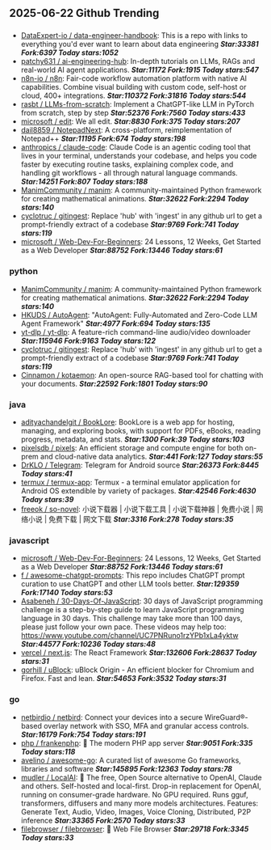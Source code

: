 ## 2025-06-22 Github Trending

### 
* [DataExpert-io / data-engineer-handbook](https://github.com/DataExpert-io/data-engineer-handbook): This is a repo with links to everything you'd ever want to learn about data engineering ***Star:33381 Fork:6397 Today stars:1052***
* [patchy631 / ai-engineering-hub](https://github.com/patchy631/ai-engineering-hub): In-depth tutorials on LLMs, RAGs and real-world AI agent applications. ***Star:11172 Fork:1915 Today stars:547***
* [n8n-io / n8n](https://github.com/n8n-io/n8n): Fair-code workflow automation platform with native AI capabilities. Combine visual building with custom code, self-host or cloud, 400+ integrations. ***Star:110372 Fork:31816 Today stars:544***
* [rasbt / LLMs-from-scratch](https://github.com/rasbt/LLMs-from-scratch): Implement a ChatGPT-like LLM in PyTorch from scratch, step by step ***Star:52376 Fork:7560 Today stars:433***
* [microsoft / edit](https://github.com/microsoft/edit): We all edit. ***Star:8830 Fork:375 Today stars:207***
* [dail8859 / NotepadNext](https://github.com/dail8859/NotepadNext): A cross-platform, reimplementation of Notepad++ ***Star:11195 Fork:674 Today stars:198***
* [anthropics / claude-code](https://github.com/anthropics/claude-code): Claude Code is an agentic coding tool that lives in your terminal, understands your codebase, and helps you code faster by executing routine tasks, explaining complex code, and handling git workflows - all through natural language commands. ***Star:14251 Fork:807 Today stars:188***
* [ManimCommunity / manim](https://github.com/ManimCommunity/manim): A community-maintained Python framework for creating mathematical animations. ***Star:32622 Fork:2294 Today stars:140***
* [cyclotruc / gitingest](https://github.com/cyclotruc/gitingest): Replace 'hub' with 'ingest' in any github url to get a prompt-friendly extract of a codebase ***Star:9769 Fork:741 Today stars:119***
* [microsoft / Web-Dev-For-Beginners](https://github.com/microsoft/Web-Dev-For-Beginners): 24 Lessons, 12 Weeks, Get Started as a Web Developer ***Star:88752 Fork:13446 Today stars:61***

### python
* [ManimCommunity / manim](https://github.com/ManimCommunity/manim): A community-maintained Python framework for creating mathematical animations. ***Star:32622 Fork:2294 Today stars:140***
* [HKUDS / AutoAgent](https://github.com/HKUDS/AutoAgent): "AutoAgent: Fully-Automated and Zero-Code LLM Agent Framework" ***Star:4977 Fork:694 Today stars:135***
* [yt-dlp / yt-dlp](https://github.com/yt-dlp/yt-dlp): A feature-rich command-line audio/video downloader ***Star:115946 Fork:9163 Today stars:122***
* [cyclotruc / gitingest](https://github.com/cyclotruc/gitingest): Replace 'hub' with 'ingest' in any github url to get a prompt-friendly extract of a codebase ***Star:9769 Fork:741 Today stars:119***
* [Cinnamon / kotaemon](https://github.com/Cinnamon/kotaemon): An open-source RAG-based tool for chatting with your documents. ***Star:22592 Fork:1801 Today stars:90***

### java
* [adityachandelgit / BookLore](https://github.com/adityachandelgit/BookLore): BookLore is a web app for hosting, managing, and exploring books, with support for PDFs, eBooks, reading progress, metadata, and stats. ***Star:1300 Fork:39 Today stars:103***
* [pixelsdb / pixels](https://github.com/pixelsdb/pixels): An efficient storage and compute engine for both on-prem and cloud-native data analytics. ***Star:441 Fork:127 Today stars:55***
* [DrKLO / Telegram](https://github.com/DrKLO/Telegram): Telegram for Android source ***Star:26373 Fork:8445 Today stars:41***
* [termux / termux-app](https://github.com/termux/termux-app): Termux - a terminal emulator application for Android OS extendible by variety of packages. ***Star:42546 Fork:4630 Today stars:39***
* [freeok / so-novel](https://github.com/freeok/so-novel): 小说下载器 | 小说下载工具 | 小说下载神器 | 免费小说 | 网络小说 | 免费下载 | 网文下载 ***Star:3316 Fork:278 Today stars:35***

### javascript
* [microsoft / Web-Dev-For-Beginners](https://github.com/microsoft/Web-Dev-For-Beginners): 24 Lessons, 12 Weeks, Get Started as a Web Developer ***Star:88752 Fork:13446 Today stars:61***
* [f / awesome-chatgpt-prompts](https://github.com/f/awesome-chatgpt-prompts): This repo includes ChatGPT prompt curation to use ChatGPT and other LLM tools better. ***Star:129359 Fork:17140 Today stars:53***
* [Asabeneh / 30-Days-Of-JavaScript](https://github.com/Asabeneh/30-Days-Of-JavaScript): 30 days of JavaScript programming challenge is a step-by-step guide to learn JavaScript programming language in 30 days. This challenge may take more than 100 days, please just follow your own pace. These videos may help too: https://www.youtube.com/channel/UC7PNRuno1rzYPb1xLa4yktw ***Star:44577 Fork:10236 Today stars:48***
* [vercel / next.js](https://github.com/vercel/next.js): The React Framework ***Star:132606 Fork:28637 Today stars:31***
* [gorhill / uBlock](https://github.com/gorhill/uBlock): uBlock Origin - An efficient blocker for Chromium and Firefox. Fast and lean. ***Star:54653 Fork:3532 Today stars:31***

### go
* [netbirdio / netbird](https://github.com/netbirdio/netbird): Connect your devices into a secure WireGuard®-based overlay network with SSO, MFA and granular access controls. ***Star:16179 Fork:754 Today stars:191***
* [php / frankenphp](https://github.com/php/frankenphp): 🧟 The modern PHP app server ***Star:9051 Fork:335 Today stars:118***
* [avelino / awesome-go](https://github.com/avelino/awesome-go): A curated list of awesome Go frameworks, libraries and software ***Star:145895 Fork:12363 Today stars:78***
* [mudler / LocalAI](https://github.com/mudler/LocalAI): 🤖 The free, Open Source alternative to OpenAI, Claude and others. Self-hosted and local-first. Drop-in replacement for OpenAI, running on consumer-grade hardware. No GPU required. Runs gguf, transformers, diffusers and many more models architectures. Features: Generate Text, Audio, Video, Images, Voice Cloning, Distributed, P2P inference ***Star:33365 Fork:2570 Today stars:33***
* [filebrowser / filebrowser](https://github.com/filebrowser/filebrowser): 📂 Web File Browser ***Star:29718 Fork:3345 Today stars:33***
